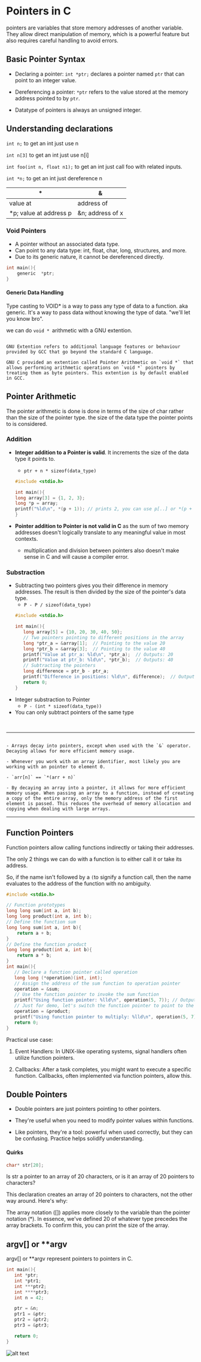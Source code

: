 # Pointers in C

pointers are variables that store memory addresses of another variable. They allow direct manipulation of memory, which is a powerful feature but also requires careful handling to avoid errors.

## Basic Pointer Syntax

- Declaring a pointer: `int *ptr;` declares a pointer named `ptr` that can point to an integer value.
  
- Dereferencing a pointer: `*ptr` refers to the value stored at the memory address pointed to by `ptr`.

- Datatype of pointers is always an unsigned integer.

## Understanding declarations

`int n;` to get an int just use n

`int n[3]` to get an int just use n[i]

`int foo(int n, float n1);` to get an int just call foo with related inputs.

`int *n;` to get an int just dereference n

| *                      | &                |
| ---------------------- | ---------------- |
| value at               | address of       |
| *p; value at address p | &n; address of x |


### Void Pointers

- A pointer without an associated data type.
- Can point to any data type: int, float, char, long, structures, and more.
- Due to its generic nature, it cannot be dereferenced directly.

```C
int main(){
    generic  *ptr;
}
```

<!-- pointers contd -->

#### Generic Data Handling

Type casting to VOID* is a way to pass any type of data to a function. aka generic. It's a way to pass data without knowing the type of data. "we'll let you know bro".

we can do `void * `arithmetic with a GNU extention. 

```admonish info title = "GNU Extentions"

GNU Extention refers to additional language features or behaviour provided by GCC that go beyond the standard C language.

GNU C provided an extention called Pointer Arithmetic on `void *` that allows performing arithmetic operations on `void *` pointers by treating them as byte pointers. This extention is by default enabled in GCC.
```

## Pointer Arithmetic

The pointer arithmetic is done is done in terms of the size of char rather than the size of the pointer type. the size of the data type the pointer points to is considered. 

### Addition

-  **Integer addition to a Pointer is valid**. It increments the size of the data type it points to.
   - `ptr + n * sizeof(data_type)`

   ```C
   #include <stdio.h>

   int main(){
   long array[3] = {1, 2, 3};
   long *p = array;
   printf("%ld\n", *(p + 1)); // prints 2, you can use p[..] or *(p + ..)
   }
   ```

- **Pointer addition to Pointer is not valid in C** as the sum of two memory addresses doesn't logically translate to any meaningful value in most contexts.

  - multiplication and division between pointers also doesn't make sense in C and will cause a compiler error.


### Substraction

- Subtracting two pointers gives you their difference in memory addresses. The result is then divided by the size of the pointer's data type.
  - `P - P / sizeof(data_type)`
   ```C
   #include <stdio.h>

   int main(){
      long array[5] = {10, 20, 30, 40, 50};
      // Two pointers pointing to different positions in the array
      long *ptr_a = &array[1];  // Pointing to the value 20
      long *ptr_b = &array[3];  // Pointing to the value 40
      printf("Value at ptr_a: %ld\n", *ptr_a);  // Outputs: 20
      printf("Value at ptr_b: %ld\n", *ptr_b);  // Outputs: 40
      // Subtracting the pointers
      long difference = ptr_b - ptr_a;
      printf("Difference in positions: %ld\n", difference);  // Outputs: 2
      return 0;
   }
   ```
- Integer substraction to Pointer
  - `P - (int * sizeof(data_type))`
- You can only subtract pointers of the same type

<br>

---

```admonish info title = "Checkpoint"

- Arrays decay into pointers, except when used with the `&` operator. Decaying allows for more efficient memory usage.

- Whenever you work with an array identifier, most likely you are working with an pointer to element 0.

- `arr[n]` == `*(arr + n)`

- By decaying an array into a pointer, it allows for more efficient memory usage. When passing an array to a function, instead of creating a copy of the entire array, only the memory address of the first element is passed. This reduces the overhead of memory allocation and copying when dealing with large arrays.
```

---

## Function Pointers

Function pointers allow calling functions indirectly or taking their addresses.

The only 2 things we can do with a function is to either call it or take its address. 

So, if the name isn't followed by a `(`to signify a function call, then the name evaluates to the address of the function with no ambiguity.

```C
#include <stdio.h>

// Function prototypes
long long sum(int a, int b);
long long product(int a, int b);
// Define the function sum
long long sum(int a, int b){
    return a + b;
}
// Define the function product
long long product(int a, int b){
    return a * b;
}
int main(){
   // Declare a function pointer called operation
   long long (*operation)(int, int);
   // Assign the address of the sum function to operation pointer
   operation = &sum;
   // Use the function pointer to invoke the sum function
   printf("Using function pointer: %lld\n", operation(5, 7)); // Outputs: 12
   // Just for demo, let's switch the function pointer to point to the product function
   operation = &product;
   printf("Using function pointer to multiply: %lld\n", operation(5, 7)); // Outputs: 35
   return 0;
}
```

Practical use case: 

1. Event Handlers: In UNIX-like operating systems, signal handlers often utilize function pointers.

2. Callbacks: After a task completes, you might want to execute a specific function. Callbacks, often implemented via function pointers, allow this.

## Double Pointers

- Double pointers are just pointers pointing to other pointers.

- They're useful when you need to modify pointer values within functions.

- Like pointers, they're a tool: powerful when used correctly, but they can be confusing. Practice helps solidify understanding.


#### Quirks

```C
char* str[20];
```

Is str a pointer to an array of 20 characters, or is it an array of 20 pointers to characters?

This declaration creates an array of 20 pointers to characters, not the other way around. Here's why:

The array notation ([]) applies more closely to the variable than the pointer notation (*).
In essence, we've defined 20 of whatever type precedes the array brackets.
To confirm this, you can print the size of the array.


## argv[] or **argv 

argv[] or **argv represent pointers to pointers in C.

```C
int main(){
   int *ptr;
   int *ptr1;
   int ***ptr2;
   int ****ptr3;
   int n = 42;

   ptr = &n;
   ptr1 = &ptr;
   ptr2 = &ptr2;
   ptr3 = &ptr3;

   return 0;
}
```

![alt text](stack.png)